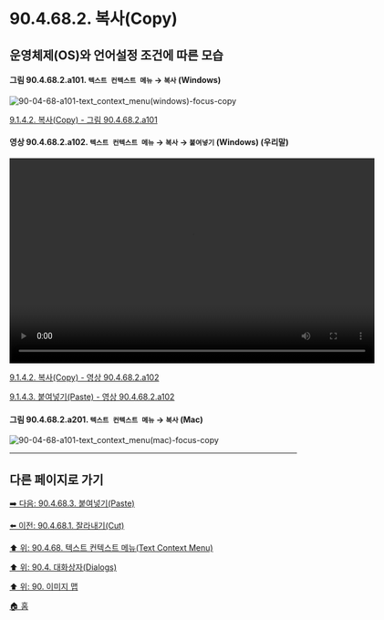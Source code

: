 # 90.4.68.2. 복사(Copy)
## 운영체제(OS)와 언어설정 조건에 따른 모습

<a id="90-04-68-02-a101"></a>

#### 그림 90.4.68.2.a101. `텍스트 컨텍스트 메뉴` → `복사` (Windows)
![90-04-68-a101-text_context_menu(windows)-focus-copy](https://github.com/wonder13662/gimp/assets/15767104/9c245dda-1e85-4cd1-9445-9a9948e40ad6)

[9.1.4.2. 복사(Copy) - 그림 90.4.68.2.a101](./09-01-04-02-copy.md#90-04-68-02-a101)

<a id="90-04-68-02-a102"></a>

#### 영상 90.4.68.2.a102. `텍스트 컨텍스트 메뉴` → `복사` → `붙여넣기` (Windows) (우리말)
<video controls="controls" width="640" height="360" src="https://github.com/wonder13662/gimp/assets/15767104/13fe74cb-eadc-427c-9c89-efee7440afc1"></video>

[9.1.4.2. 복사(Copy) - 영상 90.4.68.2.a102](./09-01-04-02-copy.md#90-04-68-02-a102)

[9.1.4.3. 붙여넣기(Paste) - 영상 90.4.68.2.a102](./09-01-04-03-paste.md#90-04-68-02-a102)

<a id="90-04-68-02-a201"></a>

#### 그림 90.4.68.2.a201. `텍스트 컨텍스트 메뉴` → `복사` (Mac)
![90-04-68-a101-text_context_menu(mac)-focus-copy](https://github.com/wonder13662/gimp/assets/15767104/b67bc6ef-095b-4ae8-909e-14b2c402c4fd)

***

## 다른 페이지로 가기

[➡️ 다음: 90.4.68.3. 붙여넣기(Paste)](./90-04-0068-003-paste.md)

[⬅️ 이전: 90.4.68.1. 잘라내기(Cut)](./90-04-0068-001-cut.md)

[⬆️ 위: 90.4.68. 텍스트 컨텍스트 메뉴(Text Context Menu)](./90-04-0068-000-text_context_menu.md)

[⬆️ 위: 90.4. 대화상자(Dialogs)](./90-04-0000-dialogs.md)

[⬆️ 위: 90. 이미지 맵](./90-00-image-map.md)

[🏠 홈](./00-home.md)
